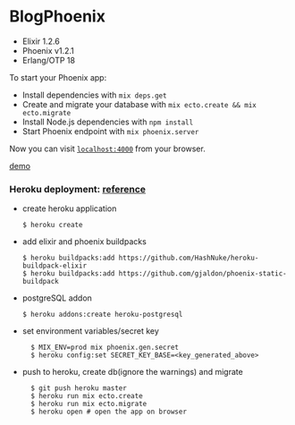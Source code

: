 # BlogPhoenix

- Elixir 1.2.6
- Phoenix v1.2.1
- Erlang/OTP 18

To start your Phoenix app:

  * Install dependencies with `mix deps.get`
  * Create and migrate your database with `mix ecto.create && mix ecto.migrate`
  * Install Node.js dependencies with `npm install`
  * Start Phoenix endpoint with `mix phoenix.server`

Now you can visit [`localhost:4000`](http://localhost:4000) from your browser.

[demo](https://stark-falls-49988.herokuapp.com/)

### Heroku deployment: [reference](http://wsmoak.net/2015/07/12/phoenix-and-ecto-from-mix-new-to-heroku.html)

- create heroku application
	
	`$ heroku create`

-	add elixir and phoenix buildpacks

		$ heroku buildpacks:add https://github.com/HashNuke/heroku-buildpack-elixir
		$ heroku buildpacks:add https://github.com/gjaldon/phoenix-static-buildpack

- postgreSQL addon

	`$ heroku addons:create heroku-postgresql`

- set environment variables/secret key

		$ MIX_ENV=prod mix phoenix.gen.secret
		$ heroku config:set SECRET_KEY_BASE=<key_generated_above>

- push to heroku, create db(ignore the warnings) and migrate

		$ git push heroku master
		$ heroku run mix ecto.create
		$ heroku run mix ecto.migrate
		$ heroku open # open the app on browser



<!-- Ready to run in production? Please [check our deployment guides](http://www.phoenixframework.org/docs/deployment).


## Learn more

  * Official website: http://www.phoenixframework.org/
  * Guides: http://phoenixframework.org/docs/overview
  * Docs: https://hexdocs.pm/phoenix
  * Mailing list: http://groups.google.com/group/phoenix-talk
  * Source: https://github.com/phoenixframework/phoenix -->
